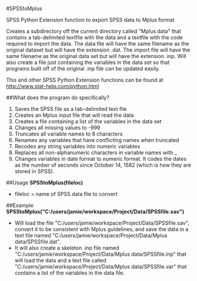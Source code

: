#SPSStoMplus

SPSS Python Extension function to export SPSS data to Mplus format

Creates a subdirectory off the current directory called "Mplus data" that contains a tab-delimited textfile with the data and a textfile with the code required to import the data. The data file will have the same filename as the original dataset but will have the extension .dat. The import file will have the same filename as the original data set but will have the extension .inp. Will also create a file just containing the variables in the data set so that programs built off of the original .inp file can be updated easily.

This and other SPSS Python Extension functions can be found at http://www.stat-help.com/python.html

##What does the program do specifically?

1. Saves the SPSS file as a tab-delimited text file
2. Creates an Mplus input file that will read the data
3. Creates a file containing a list of the variables in the data set
4. Changes all missing values to -999
5. Truncates all variable names to 8 characters
6. Renames any variables that have conflicting names when truncated
7. Recodes any string variables into numeric variables
8. Replaces all non-alphanumeric characters in variable names with _
9. Changes variables in date format to numeric format. It codes the dates as the number of seconds since October 14, 1582 (which is how they are stored in SPSS).

##Usage
**SPSStoMplus(fileloc)**
* fileloc = name of SPSS data file to convert

##Example
**SPSStoMplus("C:/users/jamie/workspace/Project/Data/SPSSfile.sav")**
* Will load the file "C:/users/jamie/workspace/Project/Data/SPSSfile.sav", convert it to be consistent with Mplus guidelines, and save the data in a text file named "C:/users/jamie/workspace/Project/Data/Mplus data/SPSSfile.dat". 
* It will also create a skeleton .inp file named "C:/users/jamie/workspace/Project/Data/Mplus data/SPSSfile.inp" that will load the data and a text file called "C:/users/jamie/workspace/Project/Data/Mplus data/SPSSfile.var" that contains a list of the variables in the data file.


